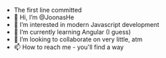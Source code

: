 - The first line committed
- 👋 Hi, I’m @JoonasHe
- 👀 I’m interested in modern Javascript development
- 🌱 I’m currently learning Angular (I guess)
- 💞️ I’m looking to collaborate on very little, atm
- 📫 How to reach me - you'll find a way

<!---
JoonasHe/JoonasHe is a ✨ special ✨ repository because its `README.md` (this file) appears on your GitHub profile.
You can click the Preview link to take a look at your changes.
--->
